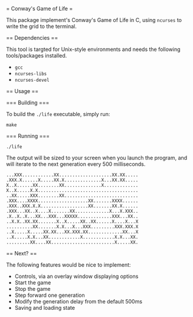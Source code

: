 = Conway's Game of Life =

This package implement's Conway's Game of Life in C, using `ncurses` to
write the grid to the terminal.

== Dependencies ==

This tool is targted for Unix-style environments and needs the following
tools/packages installed.

* `gcc`
* `ncurses-libs`
* `ncurses-devel`

== Usage ==

=== Building ===

To build the `./life` executable, simply run:

```
make
```

=== Running ===

```
./life
```

The output will be sized to your screen when you launch the program,
and will iterate to the next generation every 500 milliseconds.

```
...XXX............XX....................XX.XX.....
.XXX.X......X.....XX.X..............X...XX.XX.....
X..X......XX........XX..............X.............
X..X.....X.X......................................
..XX.....XXX........XX............................
.XXX....XXXX...................XX.......XXXX......
.XXX..XXX.X.X..................XX.......XX.X......
.XXX...XX..X....X.......XX.............X...X.XXX..
.X..X..X...XX...XXX...XXXXX.............XXX...XX..
..X.X..XX.XX.......X..X.....XX..XX......X....X...X
..........XX.......X.X...X...XXX.........XXX.XXX.X
..X.....X.....XX.XX...XX.XXX.XX.............XX...X
..X.....X.X...XX............X............X.X...XX.
.........XX....XX........................X.....XX.
```

== Next? ==

The following features would be nice to implement:

* Controls, via an overlay window displaying options
 * Start the game
 * Stop the game
 * Step forward one generation
 * Modify the generation delay from the default 500ms
* Saving and loading state
